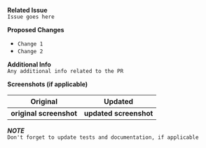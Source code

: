 **Related Issue**  
`Issue goes here`


**Proposed Changes**  
- `Change 1`
- `Change 2`


**Additional Info**  
`Any additional info related to the PR`


**Screenshots (if applicable)**  

Original                | Updated
:---------------:|:---------------:
**original screenshot** | **updated screenshot**


***NOTE***  
`Don't forget to update tests and documentation, if applicable`